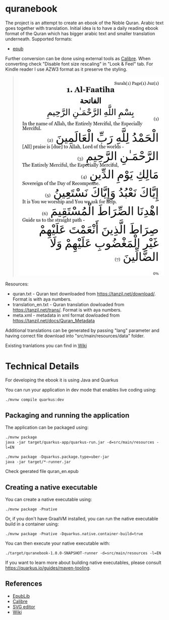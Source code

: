 # quranebook

The project is an attempt to create an ebook of the Noble Quran. Arabic text goes together with translation. 
Initial idea is to have a daily reading ebook format of the Quran which has bigger arabic text and smaller translation underneath.
Supported formats:
 - [epub](https://github.com/hamdido/quranebook/wiki)

Further conversion can be done using external tools as [Calibre](https://calibre-ebook.com/). When converting check "Disable font size rescaling" in "Look & Feel" tab.
For Kindle reader I use AZW3 format as it preserve the styling.

> ![Example page](./docs/example_page.png)
 
Resources:
- quran.txt - Quran text downloaded from https://tanzil.net/download/. Format is with aya numbers.
- translation_en.txt - Quran translation dowloaded from https://tanzil.net/trans/. Format is with aya numbers.  
- meta.xml - metadata in xml format dowloaded from https://tanzil.net/docs/Quran_Metadata

Additional translations can be generated by passing "lang" parameter and having correct file download into "src/main/resources/data" folder.  

Existing tranlations you can find in [Wiki](https://github.com/hamdido/quranebook/wiki)

# Technical Details
For developing the ebook it is using Java and Quarkus

You can run your application in dev mode that enables live coding using:
```shell script
./mvnw compile quarkus:dev
```

## Packaging and running the application

The application can be packaged using:
```shell script
./mvnw package
java -jar target/quarkus-app/quarkus-run.jar -d=src/main/resources -l=EN
```

```shell script
./mvnw package -Dquarkus.package.type=uber-jar
java -jar target/*-runner.jar
```
Check geerated file quran_en.epub

## Creating a native executable

You can create a native executable using: 
```shell script
./mvnw package -Pnative
```

Or, if you don't have GraalVM installed, you can run the native executable build in a container using: 
```shell script
./mvnw package -Pnative -Dquarkus.native.container-build=true
```

You can then execute your native executable with:
```
./target/quranebook-1.0.0-SNAPSHOT-runner -d=src/main/resources -l=EN
``` 

If you want to learn more about building native executables, please consult https://quarkus.io/guides/maven-tooling.

## References
 - [EpubLib](https://github.com/psiegman/epublib)
 - [Calibre](https://calibre-ebook.com/)
 - [SVG editor](https://editor.method.ac/)
 - [Wiki](https://github.com/hamdido/quranebook/wiki)
